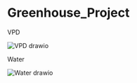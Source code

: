 # Greenhouse_Project

VPD

![VPD drawio](https://user-images.githubusercontent.com/60500365/172505818-11e61f66-523a-4542-9c63-50400b639150.png)


Water

![Water drawio](https://user-images.githubusercontent.com/60500365/172507039-166e66f3-4990-4688-ad5e-1bca36c10c92.png)
